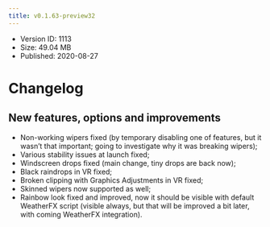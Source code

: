 ```yaml
---
title: v0.1.63-preview32
---
```


*   Version ID: 1113
*   Size: 49.04 MB
*   Published: 2020-08-27

# Changelog

## New features, options and improvements

*   Non-working wipers fixed (by temporary disabling one of features, but it wasn’t that important; going to investigate why it was breaking wipers);
*   Various stability issues at launch fixed;
*   Windscreen drops fixed (main change, tiny drops are back now);
*   Black raindrops in VR fixed;
*   Broken clipping with Graphics Adjustments in VR fixed;
*   Skinned wipers now supported as well;
*   Rainbow look fixed and improved, now it should be visible with default WeatherFX script (visible always, but that will be improved a bit later, with coming WeatherFX integration).
